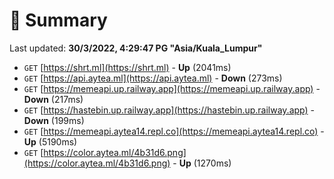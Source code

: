 # 📖 Summary
Last updated: **30/3/2022, 4:29:47 PG "Asia/Kuala_Lumpur"**

- `GET` [https://shrt.ml](https://shrt.ml) - **Up** (2041ms)
- `GET` [https://api.aytea.ml](https://api.aytea.ml) - **Down** (273ms)
- `GET` [https://memeapi.up.railway.app](https://memeapi.up.railway.app) - **Down** (217ms)
- `GET` [https://hastebin.up.railway.app](https://hastebin.up.railway.app) - **Down** (199ms)
- `GET` [https://memeapi.aytea14.repl.co](https://memeapi.aytea14.repl.co) - **Up** (5190ms)
- `GET` [https://color.aytea.ml/4b31d6.png](https://color.aytea.ml/4b31d6.png) - **Up** (1270ms)
